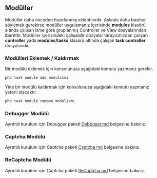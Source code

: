 
## Modüller

Modüller daha önceden hazırlanmış eklentilerdir. Aslında daha basitçe söylemek gerekirse modüller uygulamanız içerisinde <b>modules</b> klasörü altında çalışan isme göre gruplanmış Controller ve View dosyalarından ibarettir. Modüller içerisindeki çalışabilir dosyalar tarayıcınızdan çalışan <b>controller</b> yada <b>modules/tasks</b> klasörü altında çalışan <b>task controller</b> dosyalarıdır.

### Modülleri Eklemek / Kaldırmak

Bir modülü eklemek için konsolunuza aşağıdaki komutu yazmanız gerekir.

```php
php task module add modulismi
```

Yine bir modülü kaldırmak için konsolunuza aşağıdaki komutu yazmanız yeterli olacaktır.

```php
php task module remove modulismi
```

### Debugger Modülü

Ayrıntılı kurulum için Debugger paketi [Debbuger.md](Debugger.md) belgesine bakınız.

### Captcha Modülü

Ayrıntılı kurulum için Captcha paketi [Captcha.md](Captcha.md) belgesine bakınız.

### ReCaptcha Modülü

Ayrıntılı kurulum için Captcha paketi [ReCaptcha.md](ReCaptcha.md) belgesine bakınız.
